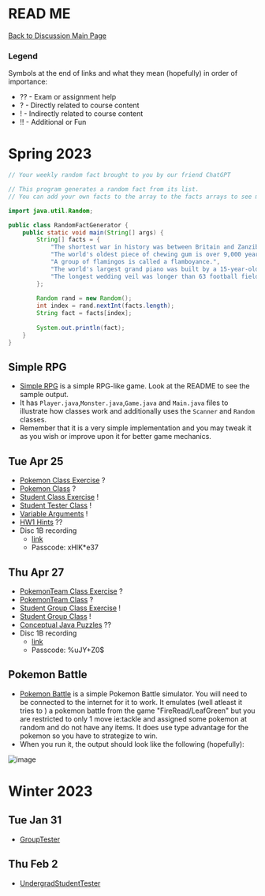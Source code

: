 # READ ME
[Back to Discussion Main Page](https://github.com/TejasViswa/PIC20A_Disc)
### Legend
Symbols at the end of links and what they mean (hopefully) in order of importance:
- ?? - Exam or assignment help
- ? - Directly related to course content
- ! - Indirectly related to course content
- !! - Additional or Fun

# Spring 2023

```java
// Your weekly random fact brought to you by our friend ChatGPT

// This program generates a random fact from its list.
// You can add your own facts to the array to the facts arrays to see more facts.

import java.util.Random;

public class RandomFactGenerator {
    public static void main(String[] args) {
        String[] facts = {
            "The shortest war in history was between Britain and Zanzibar in 1896. Zanzibar surrendered after just 38 minutes.",
            "The world's oldest piece of chewing gum is over 9,000 years old.",
            "A group of flamingos is called a flamboyance.",
            "The world's largest grand piano was built by a 15-year-old in New Zealand.",
            "The longest wedding veil was longer than 63 football fields."
        };
        
        Random rand = new Random();
        int index = rand.nextInt(facts.length);
        String fact = facts[index];
        
        System.out.println(fact);
    }
}

```
## Simple RPG
- [Simple RPG](https://github.com/TejasViswa/PIC20A_Disc/tree/main/SimpleRPG) is a simple RPG-like game. Look at the README to see the sample output.
- It has `Player.java`,`Monster.java`,`Game.java` and `Main.java` files to illustrate how classes work and additionally uses the `Scanner` and `Random` classes.
- Remember that it is a very simple implementation and you may tweak it as you wish or improve upon it for better game mechanics.
## Tue Apr 25
- [Pokemon Class Exercise](PokemonExercise.md) ?
- [Pokemon Class](Pokemon.java) ?
- [Student Class Exercise](https://github.com/TejasViswa/PIC20A_Disc/blob/main/Week_3/StudentClassExercise.md) !
- [Student Tester Class](https://github.com/TejasViswa/PIC20A_Disc/blob/main/Week_3/StudentTester.java) !
- [Variable Arguments](https://github.com/TejasViswa/PIC20A_Disc/blob/main/Week_3/Varargs.md) !
- [HW1 Hints](https://github.com/TejasViswa/PIC20A_Disc/blob/main/Week_2/HW1_Spring_Hints.md) ??
- Disc 1B recording
    - [link](https://ucla.zoom.us/rec/share/FKmL9gMs8VwUJHhSsjamloYJkkEQsThuuMAMaQAn5e_MCTDLXbYIZAqAZ46HJ394.V1E9qOKzxwOg4PUi)
    - Passcode: xHlK*e37

## Thu Apr 27
- [PokemonTeam Class Exercise](PokemonTeamExercise.md) ?
- [PokemonTeam Class](PokemonTeam.java) ?
- [Student Group Class Exercise](GroupClassExercise.md) !
- [Student Group Class](GroupTester.java) !
- [Conceptual Java Puzzles](https://github.com/TejasViswa/PIC20A_Disc/blob/main/Week_2/ConceptualPuzzles.md) ??
- Disc 1B recording
    - [link](https://ucla.zoom.us/rec/share/m-wqYW-OMO5OklB8ebdl2qo1zKcG11SzsvybwHW_m-KFMtkgYpFk1UYUpaHcFVX4.M-ikgjfpFn_nztVB)
    - Passcode: %uJY+Z0$

## Pokemon Battle
- [Pokemon Battle](https://github.com/TejasViswa/PIC20A_Disc/tree/main/PokemonBattle) is a simple Pokemon Battle simulator. You will need to be connected to the internet for it to work. It emulates (well atleast it tries to ) a pokemon battle from the game "FireRead/LeafGreen" but you are restricted to only 1 move ie:tackle and assigned some pokemon at random and do not have any items. It does use type advantage for the pokemon so you have to strategize to win.
- When you run it, the output should look like the following (hopefully):

![image](https://user-images.githubusercontent.com/45400093/234679136-068ce830-7fd2-487c-8b5d-6088536cc2a5.png)

# Winter 2023
## Tue Jan 31
- [GroupTester](GroupTester.java)

## Thu Feb 2
- [UndergradStudentTester](UndergradStudentTester.java)
